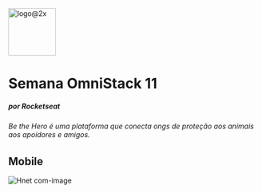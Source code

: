 
<img width="95" alt="logo@2x" src="https://user-images.githubusercontent.com/38055818/83159825-6d91bd00-a0d4-11ea-9bdf-04773943acbb.png">

# Semana OmniStack 11 <h5>por Rocketseat</h5>

###### Be the Hero é uma plataforma que conecta ongs de proteção aos animais aos apoidores e amigos.

## Mobile
![Hnet com-image](https://user-images.githubusercontent.com/38055818/83435677-a39fab80-a40a-11ea-9e09-988a9c21958f.gif)
